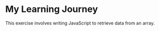 <h1> My Learning Journey </h1>
<divider>
This exercise involves writing JavaScript to retrieve data from an array.
